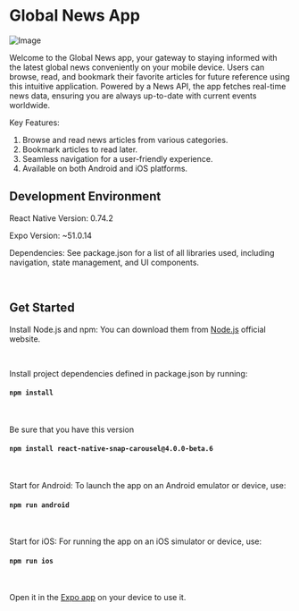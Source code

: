 
# Global News App

![Image](http://bbgroup.gr/wp-content/uploads/2024/06/globalnews-cover-github-xl-scaled.jpg)


Welcome to the Global News app, your gateway to staying informed with the latest global news conveniently on your mobile device. Users can browse, read, and bookmark their favorite articles for future reference using this intuitive application. Powered by a News API, the app fetches real-time news data, ensuring you are always up-to-date with current events worldwide.

Key Features:
1. Browse and read news articles from various categories.
2. Bookmark articles to read later.
3. Seamless navigation for a user-friendly experience.
4. Available on both Android and iOS platforms.


## Development Environment
React Native Version: 0.74.2

Expo Version: ~51.0.14

Dependencies: See package.json for a list of all libraries used, including navigation, state management, and UI components.

<br />

## Get Started

Install Node.js and npm:
You can download them from [Node.js](https://nodejs.org/en) official website.

<br />

Install project dependencies defined in package.json by running:
#### `npm install`

<br />

Be sure that you have this version
#### `npm install react-native-snap-carousel@4.0.0-beta.6`

<br />

Start for Android:
To launch the app on an Android emulator or device, use:
#### `npm run android`

<br />

Start for iOS:
For running the app on an iOS simulator or device, use:
#### `npm run ios`

<br />

Open it in the [Expo app](https://expo.io) on your device to use it.


<br />
